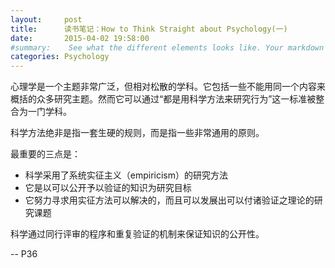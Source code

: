 ```yaml
---
layout:     post
title:      读书笔记：How to Think Straight about Psychology(一)
date:       2015-04-02 19:58:00
#summary:    See what the different elements looks like. Your markdown has never looked better. I promise.
categories: Psychology
---
```


心理学是一个主题非常广泛，但相对松散的学科。它包括一些不能用同一个内容来概括的众多研究主题。然而它可以通过“都是用科学方法来研究行为”这一标准被整合为一门学科。

科学方法绝非是指一套生硬的规则，而是指一些非常通用的原则。

最重要的三点是：

* 科学采用了系统实征主义（empiricism）的研究方法
* 它是以可以公开予以验证的知识为研究目标
* 它努力寻求用实征方法可以解决的，而且可以发展出可以付诸验证之理论的研究课题

科学通过同行评审的程序和重复验证的机制来保证知识的公开性。

-- P36

